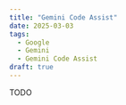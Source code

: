```yaml
---
title: "Gemini Code Assist"
date: 2025-03-03
tags:
  - Google
  - Gemini
  - Gemini Code Assist
draft: true
---
```


TODO

[^1]: [Get coding help from Gemini Code Assist — now for free](https://blog.google/technology/developers/gemini-code-assist-free/)
